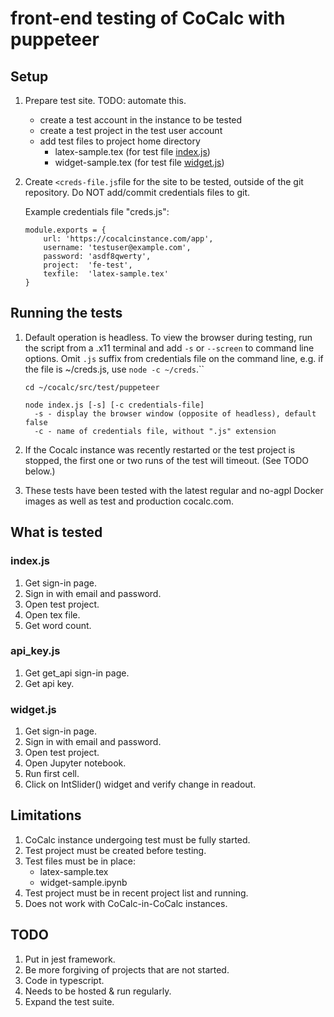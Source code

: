 # front-end testing of CoCalc with puppeteer

## Setup

1. Prepare test site. TODO: automate this.

    - create a test account in the instance to be tested
    - create a test project in the test user account
    - add test files to project home directory
      - latex-sample.tex (for test file [index.js](index.js))
      - widget-sample.tex (for test file [widget.js](widget.js))

1. Create `<creds-file.js`file for the site to be tested, outside of the git repository. Do NOT add/commit credentials files to git.

    Example credentials file "creds.js":

    ```
    module.exports = {
        url: 'https://cocalcinstance.com/app',
        username: 'testuser@example.com',
        password: 'asdf8qwerty',
        project:  'fe-test',
        texfile:  'latex-sample.tex'
    }
    ```

## Running the tests

1. Default operation is headless.
To view the browser during testing, run the script from a .x11 terminal and add `-s` or `--screen` to command line options. Omit `.js` suffix from credentials file on the command line, e.g. if the file is ~/creds.js, use `node -c ~/creds`.``

    ```
    cd ~/cocalc/src/test/puppeteer

    node index.js [-s] [-c credentials-file]
      -s - display the browser window (opposite of headless), default false
      -c - name of credentials file, without ".js" extension
    ```

1. If the Cocalc instance was recently restarted or the test project is stopped, the first one or two runs of the test will timeout. (See TODO below.)

1. These tests have been tested with the latest regular and no-agpl Docker images as well as test and production cocalc.com.

## What is tested

### index.js

1. Get sign-in page.
1. Sign in with email and password.
1. Open test project.
1. Open tex file.
1. Get word count.

### api_key.js

1. Get get_api sign-in page.
1. Get api key.

### widget.js

1. Get sign-in page.
1. Sign in with email and password.
1. Open test project.
1. Open Jupyter notebook.
1. Run first cell.
1. Click on IntSlider() widget and verify change in readout.

## Limitations

1. CoCalc instance undergoing test must be fully started.
1. Test project must be created before testing.
1. Test files must be in place:
    - latex-sample.tex
    - widget-sample.ipynb
1. Test project must be in recent project list and running.
1. Does not work with CoCalc-in-CoCalc instances.

## TODO

1. Put in jest framework.
1. Be more forgiving of projects that are not started.
1. Code in typescript.
1. Needs to be hosted & run regularly.
1. Expand the test suite.